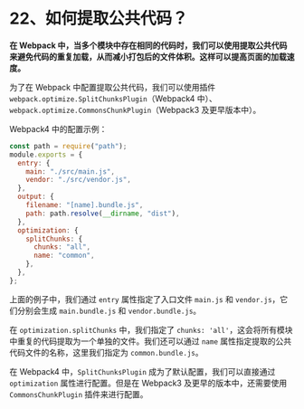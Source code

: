 # 22、如何提取公共代码？

**在 Webpack 中，当多个模块中存在相同的代码时，我们可以使用提取公共代码来避免代码的重复加载，从而减小打包后的文件体积。这样可以提高页面的加载速度。**

为了在 Webpack 中配置提取公共代码，我们可以使用插件 `webpack.optimize.SplitChunksPlugin`（Webpack4 中）、`webpack.optimize.CommonsChunkPlugin`（Webpack3 及更早版本中）。

Webpack4 中的配置示例：

```javascript
const path = require("path");
module.exports = {
  entry: {
    main: "./src/main.js",
    vendor: "./src/vendor.js",
  },
  output: {
    filename: "[name].bundle.js",
    path: path.resolve(__dirname, "dist"),
  },
  optimization: {
    splitChunks: {
      chunks: "all",
      name: "common",
    },
  },
};
```

上面的例子中，我们通过 `entry` 属性指定了入口文件 `main.js` 和 `vendor.js`，它们分别会生成 `main.bundle.js` 和 `vendor.bundle.js`。

在 `optimization.splitChunks` 中，我们指定了 `chunks: 'all'`，这会将所有模块中重复的代码提取为一个单独的文件。我们还可以通过 `name` 属性指定提取的公共代码文件的名称，这里我们指定为 `common.bundle.js`。

在 Webpack4 中，`SplitChunksPlugin` 成为了默认配置，我们可以直接通过 `optimization` 属性进行配置。但是在 Webpack3 及更早的版本中，还需要使用 `CommonsChunkPlugin` 插件来进行配置。
